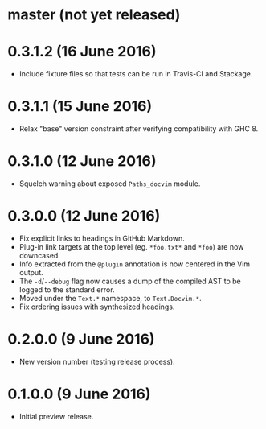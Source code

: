 # master (not yet released)

# 0.3.1.2 (16 June 2016)

- Include fixture files so that tests can be run in Travis-CI and Stackage.

# 0.3.1.1 (15 June 2016)

- Relax "base" version constraint after verifying compatibility with GHC 8.

# 0.3.1.0 (12 June 2016)

- Squelch warning about exposed `Paths_docvim` module.

# 0.3.0.0 (12 June 2016)

- Fix explicit links to headings in GitHub Markdown.
- Plug-in link targets  at the top level (eg. `*foo.txt*` and `*foo`) are now downcased.
- Info extracted from the `@plugin` annotation is now centered in the Vim output.
- The `-d`/`--debug` flag now causes a dump of the compiled AST to be logged to the standard error.
- Moved under the `Text.*` namespace, to `Text.Docvim.*`.
- Fix ordering issues with synthesized headings.

# 0.2.0.0 (9 June 2016)

- New version number (testing release process).

# 0.1.0.0 (9 June 2016)

- Initial preview release.
